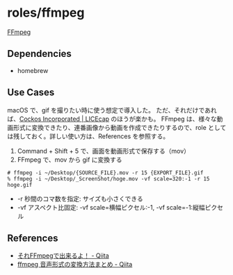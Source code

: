 # roles/ffmpeg
[FFmpeg](https://ffmpeg.org/)



## Dependencies
- homebrew



## Use Cases
macOS で、gif を撮りたい時に使う想定で導入した。
ただ、それだけであれば、[Cockos Incorporated | LICEcap](https://www.cockos.com/licecap/) のほうが楽かも。
FFmpeg は、様々な動画形式に変換できたり、連番画像から動画を作成できたりするので、role としては残しておく。詳しい使い方は、References を参照する。

1. Command + Shift + 5 で、画面を動画形式で保存する（mov）
1. FFmpeg で、mov から gif に変換する


```
# ffmpeg -i ~/Desktop/{SOURCE_FILE}.mov -r 15 {EXPORT_FILE}.gif
% ffmpeg -i ~/Desktop/_ScreenShot/hoge.mov -vf scale=320:-1 -r 15 hoge.gif
```

- -r 秒間のコマ数を指定: サイズも小さくできる
- -vf アスペクト比固定: -vf scale=横幅ピクセル:-1, -vf scale=-1:縦幅ピクセル



## References
- [それFFmpegで出来るよ！ - Qiita](https://qiita.com/cha84rakanal/items/e84fe4eb6fbe2ae13fd8)
- [ffmpeg 音声形式の変換方法まとめ - Qiita](https://qiita.com/suzutsuki0220/items/43c87488b4684d3d15f6)

